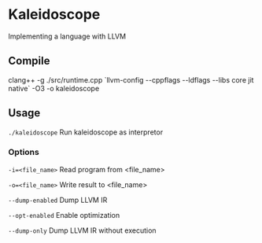 Kaleidoscope
============

Implementing a language with LLVM
## Compile
clang++ -g ./src/runtime.cpp \`llvm-config --cppflags --ldflags --libs core jit native\` -O3 -o kaleidoscope

## Usage
`./kaleidoscope` Run kaleidoscope as interpretor
### Options
`-i=<file_name>` Read program from <file_name>

`-o=<file_name>` Write result to <file_name>

`--dump-enabled` Dump LLVM IR

`--opt-enabled` Enable optimization

`--dump-only` Dump LLVM IR without execution